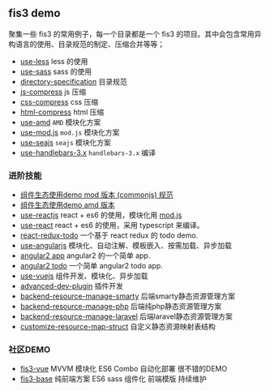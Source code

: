 ## fis3 demo

聚集一些 fis3 的常用例子，每一个目录都是一个 fis3 的项目。其中会包含常用异构语言的使用、目录规范的制定、压缩合并等等；

- [use-less](use-less) less 的使用
- [use-sass](use-sass) sass 的使用
- [directory-specification](directory-specification) 目录规范
- [js-compress](js-compress) js 压缩
- [css-compress](css-compress) css 压缩
- [html-compress](html-compress) html 压缩
- [use-amd](use-amd) `AMD` 模块化方案
- [use-mod.js](use-mod.js) `mod.js` 模块化方案
- [use-seajs](use-seajs) `seajs` 模块化方案
- [use-handlebars-3.x](use-handlebars-3.x) `handlebars-3.x` 编译

### 进阶技能

- [组件生态使用demo mod 版本 (commonjs) 规范](https://github.com/fex-team/fis3-demo/tree/master/components-mod-demo)
- [组件生态使用demo amd 版本](https://github.com/fex-team/fis3-demo/tree/master/components-amd-demo)
- [use-reactjs](use-reactjs) react + es6 的使用，模块化用 [mod.js](https://github.com/fex-team/mod)
- [use-react](use-react) react + es6 的使用，采用 typescript 来编译。
- [react-redux-todo](https://github.com/fis-scaffold/react-redux-todo) 一个基于 react redux 的 todo demo.
- [use-angularjs](use-angularjs) 模块化、自动注解、模板嵌入、按需加载、异步加载
- [angular2 app](https://github.com/fis-scaffold/angular2-app) angular2 的一个简单 app.
- [angular2 todo](https://github.com/fis-scaffold/angular2-todo) 一个简单 angular2 todo app.
- [use-vuejs](use-vuejs) 组件开发、模块化、异步加载
- [advanced-dev-plugin](advanced-dev-plugin) 插件开发
- [backend-resource-manage-smarty](backend-resource-manage/use-smarty) 后端smarty静态资源管理方案
- [backend-resource-manage-php](backend-resource-manage/use-php) 后端纯php静态资源管理方案
- [backend-resource-manage-laravel](https://github.com/fex-team/laravel-fis/tree/master) 后端laravel静态资源管理方案
- [customize-resource-map-struct](customize-resource-map-struct) 自定义静态资源映射表结构


### 社区DEMO

 - [fis3-vue](https://github.com/okoala/fis3-vue) MVVM 模块化 ES6 Combo 自动化部署 很不错的DEMO
 - [fis3-base](https://github.com/yanhaijing/fis3-base) 纯前端方案 ES6 sass 组件化 前端模版 持续维护
